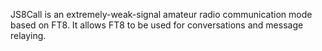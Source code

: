 JS8Call is an extremely-weak-signal amateur radio communication mode based on FT8. It allows FT8 to be used for conversations and message relaying.